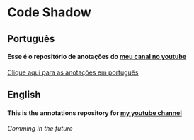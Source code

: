 # Code Shadow

## Português
#### Esse é o repositório de anotações do [meu canal no youtube](https://www.youtube.com/channel/UCzMN9LSItBUT7N0L4HfwODA)

[Clique aqui para as anotações em português](pt_br/README.md)

## English
#### This is the annotations repository for [my youtube channel](https://www.youtube.com/channel/UCzMN9LSItBUT7N0L4HfwODA)

*Comming in the future*
